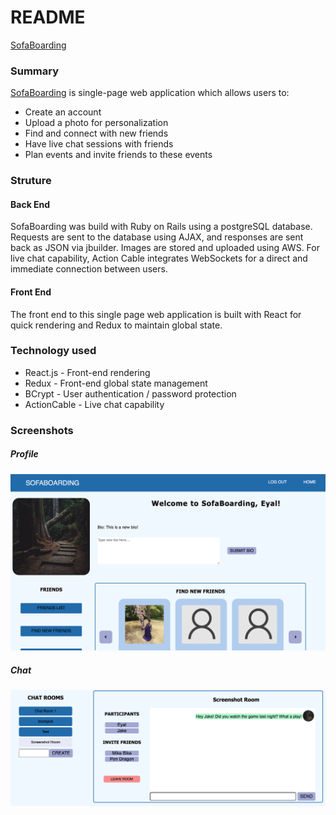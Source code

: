 # README

[SofaBoarding](https://sofa-boarding.herokuapp.com/)

### Summary

[SofaBoarding](https://sofa-boarding.herokuapp.com/) is single-page web application which allows users to:

* Create an account
* Upload a photo for personalization
* Find and connect with new friends
* Have live chat sessions with friends
* Plan events and invite friends to these events

### Struture

#### Back End
SofaBoarding was build with Ruby on Rails using a postgreSQL database.  Requests are sent to the database using AJAX, and responses are sent back as JSON via jbuilder.  Images are stored and uploaded using AWS.  For live chat capability, Action Cable integrates WebSockets for a direct and immediate connection between users.

#### Front End
The front end to this single page web application is built with React for quick rendering and Redux to maintain global state.

### Technology used

* React.js - Front-end rendering
* Redux - Front-end global state management
* BCrypt - User authentication / password protection
* ActionCable - Live chat capability

### Screenshots

##### Profile
![Profile](/app/assets/images/user-profile.jpg)

##### Chat
![Chat](/app/assets/images/chat.jpg)
